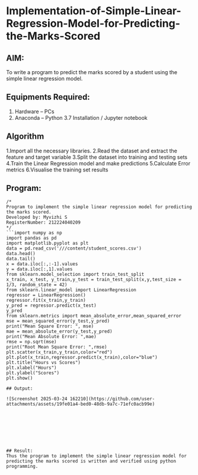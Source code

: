 # Implementation-of-Simple-Linear-Regression-Model-for-Predicting-the-Marks-Scored

## AIM:
To write a program to predict the marks scored by a student using the simple linear regression model.

## Equipments Required:
1. Hardware – PCs
2. Anaconda – Python 3.7 Installation / Jupyter notebook

## Algorithm
1.Import all the necessary libraries.
2.Read the dataset and extract the feature and target variable
3.Split the dataset into training and testing sets
4.Train the Linear Regression model and make predictions
5.Calculate Error metrics
6.Visualise the training set results
    
## Program:
```
/*
Program to implement the simple linear regression model for predicting the marks scored.
Developed by: Myvizhi S
RegisterNumber: 212224040209
*/
```import numpy as np
import pandas as pd
import matplotlib.pyplot as plt
data = pd.read_csv('///content/student_scores.csv')
data.head()
data.tail()
x = data.iloc[:,:-1].values
y = data.iloc[:,1].values
from sklearn.model_selection import train_test_split
x_train, x_test, y_train,y_test = train_test_split(x,y,test_size = 1/3, random_state = 42)
from sklearn.linear_model import LinearRegression
regressor = LinearRegression()
regressor.fit(x_train,y_train)
y_pred = regressor.predict(x_test)
y_pred
from sklearn.metrics import mean_absolute_error,mean_squared_error
mse = mean_squared_error(y_test,y_pred)
print("Mean Square Error: ", mse)
mae = mean_absolute_error(y_test,y_pred)
print("Mean Absolute Error: ",mae)
rmse = np.sqrt(mse)
print("Root Mean Square Error: ",rmse)
plt.scatter(x_train,y_train,color="red")
plt.plot(x_train,regressor.predict(x_train),color="blue")
plt.title("Hours vs Scores")
plt.xlabel("Hours")
plt.ylabel("Scores")
plt.show()

## Output:

![Screenshot 2025-03-24 162210](https://github.com/user-attachments/assets/19fe01a4-bed0-48db-9a7c-71efc0acb99e)








## Result:
Thus the program to implement the simple linear regression model for predicting the marks scored is written and verified using python programming.
